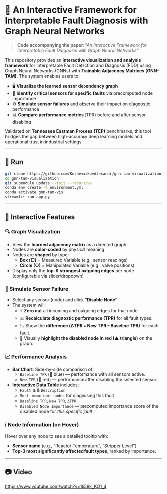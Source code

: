 # 🧠 An Interactive Framework for Interpretable Fault Diagnosis with Graph Neural Networks

> **Code accompanying the paper**: *"An Interactive Framework for Interpretable Fault Diagnosis with Graph Neural Networks"*  

This repository provides an **interactive visualization and analysis framework** for interpretable Fault Detection and Diagnosis (FDD) using Graph Neural Networks (GNNs) with **Trainable Adjacency Matrices (GNN-TAM)**. The system enables users to:

- 🖥️ **Visualize the learned sensor dependency graph**  
- 🎯 **Identify critical sensors for specific faults** via precomputed node importance  
- ⚙️ **Simulate sensor failures** and observe their impact on diagnostic performance  
- 📊 **Compare performance metrics** (TPR) before and after sensor disabling  

Validated on **Tennessee Eastman Process (TEP)** benchmarks, this tool bridges the gap between high-accuracy deep learning models and operational trust in industrial settings.

---


## 🚀 Run

```bash
git clone https://github.com/KozhevnikovAlexandr/gnn-tam-visualization.git
cd gnn-tam-visualization
git submodule update --init --recursive
conda env create -f environment.yml
conda activate gnn-tam-vis
streamlit run app.py
```

---

## 🎨 Interactive Features

### 🔍 Graph Visualization
- View the **learned adjacency matrix** as a directed graph.
- Nodes are **color-coded** by physical meaning.
- Nodes are **shaped** by type:
  - **Box (□)** = Measured Variable (e.g., sensor readings)
  - **Circle (○)** = Manipulated Variable (e.g., valve positions)
- Display only the **top-K strongest outgoing edges** per node (configurable via slider/dropdown).

### 🛑 Simulate Sensor Failure
- Select any sensor (node) and click **“Disable Node”**.
- The system will:
  - ⚡ **Zero out** all incoming and outgoing edges for that node.
  - 📊 **Recalculate diagnostic performance (TPR)** for all fault types.
  - 📉 Show the **difference (ΔTPR = New TPR – Baseline TPR)** for each fault.
  - 🔴 Visually **highlight the disabled node in red (▲ triangle)** on the graph.

### 📈 Performance Analysis
- **Bar Chart**: Side-by-side comparison of:
  - `Baseline TPR` (🔵 blue) — performance with all sensors active.
  - `New TPR` (🔴 red) — performance after disabling the selected sensor.
- **Interactive Data Table** includes:
  - `Fault №` & `Description`
  - `Most important nodes` for diagnosing this fault
  - `Baseline TPR`, `New TPR`, `ΔTPR`
  - `Disabled Node Importance` — precomputed importance score of the disabled node for *this specific fault*

### ℹ️ Node Information (on Hover)
Hover over any node to see a detailed tooltip with:
- **Sensor name** (e.g., “Reactor Temperature”, “Stripper Level”)
- **Top-3 most significantly affected fault types**, ranked by importance.

---

## 📷 Video

https://www.youtube.com/watch?v=1958k_KO1_4

